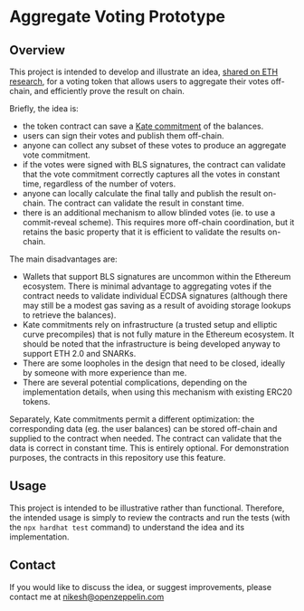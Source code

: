 # Aggregate Voting Prototype

## Overview

This project is intended to develop and illustrate an idea, [shared on ETH research](https://ethresear.ch/t/kate-commitments-for-aggregated-off-chain-voting/9682), for a voting token that allows users to aggregate their votes off-chain, and efficiently prove the result on chain.

Briefly, the idea is:

- the token contract can save a [Kate commitment](https://www.iacr.org/archive/asiacrypt2010/6477178/6477178.pdf) of the balances.
- users can sign their votes and publish them off-chain.
- anyone can collect any subset of these votes to produce an aggregate vote commitment.
- if the votes were signed with BLS signatures, the contract can validate that the vote commitment correctly captures all the votes in constant time, regardless of the number of voters.
- anyone can locally calculate the final tally and publish the result on-chain. The contract can validate the result in constant time.
- there is an additional mechanism to allow blinded votes (ie. to use a commit-reveal scheme). This requires more off-chain coordination, but it retains the basic property that it is efficient to validate the results on-chain.

The main disadvantages are:

- Wallets that support BLS signatures are uncommon within the Ethereum ecosystem. There is minimal advantage to aggregating votes if the contract needs to validate individual ECDSA signatures (although there may still be a modest gas saving as a result of avoiding storage lookups to retrieve the balances).
- Kate commitments rely on infrastructure (a trusted setup and elliptic curve precompiles) that is not fully mature in the Ethereum ecosystem. It should be noted that the infrastructure is being developed anyway to support ETH 2.0 and SNARKs.
- There are some loopholes in the design that need to be closed, ideally by someone with more experience than me.
- There are several potential complications, depending on the implementation details, when using this mechanism with existing ERC20 tokens.

Separately, Kate commitments permit a different optimization: the corresponding data (eg. the user balances) can be stored off-chain and supplied to the contract when needed. The contract can validate that the data is correct in constant time. This is entirely optional. For demonstration purposes, the contracts in this repository use this feature.

## Usage

This project is intended to be illustrative rather than functional. Therefore, the intended usage is simply to review the contracts and run the tests (with the `npx hardhat test` command) to understand the idea and its implementation.

## Contact

If you would like to discuss the idea, or suggest improvements, please contact me at nikesh@openzeppelin.com